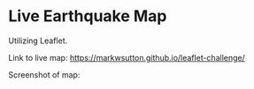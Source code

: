 # Live Earthquake Map

Utilizing Leaflet.

Link to live map: https://markwsutton.github.io/leaflet-challenge/

Screenshot of map:


